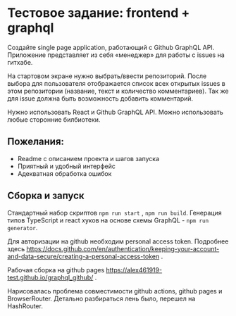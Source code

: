 # Тестовое задание: frontend + graphql

Создайте single page application, работающий c Github GraphQL API. Приложение представляет из себя «менеджер» для работы с issues на гитхабе.

На стартовом экране нужно выбрать/ввести репозиторий. После выбора для пользователя отображается список всех открытых issues в этом репозитории (название, текст и количество комментариев). Так же для issue должна быть возможность добавить комментарий.

Нужно использовать React и Github GraphQL API. Можно использовать любые сторонние билбиотеки.

## Пожелания:

- Readme с описанием проекта и шагов запуска
- Приятный и удобный интерфейс
- Адекватная обработка ошибок

## Сборка и запуск

Стандартный набор скриптов `npm run start` , `npm run build`. Генерация типов TypeScript и react хуков на основе схемы GraphQL - `npm run generator`.

Для авторизации на github необходим personal access token. Подробнее здесь https://docs.github.com/en/authentication/keeping-your-account-and-data-secure/creating-a-personal-access-token .

Рабочая сборка на github pages https://alex461919-test.github.io/graphql_github/ .

Нарисовалась проблема совместимости github actions, github pages и BrowserRouter. Детально разбираться лень было, перешел на HashRouter.
